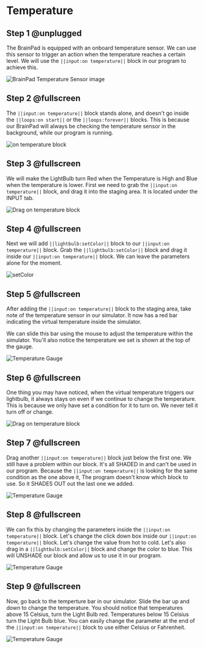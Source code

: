 # Temperature

## Step 1 @unplugged

The BrainPad is equipped with an onboard temperature sensor. We can use this sensor to trigger an action when the temperature reaches a certain level. We will use the `||input:on temperature||` block in our program to achieve this.

![BrainPad Temperature Sensor image](/static/images/temperature.jpg)

## Step 2 @fullscreen

The `||input:on temperature||` block stands alone, and doesn't go inside the `||loops:on start||` or the `||loops:forever||` blocks. This is because our BrainPad will always be checking the temperature sensor in the background, while our program is running.

![on temperature block](/static/images/ontemperature.jpg)

## Step 3 @fullscreen

We will make the LightBulb turn Red when the Temperature is High and Blue when the temperature is lower. First we need to grab the `||input:on temperature||` block, and drag it into the staging area. It is located under the INPUT tab.

![Drag on temperature block](/static/images/onTemperature.gif)

## Step 4 @fullscreen

Next we will add `||lightbulb:setColor||` block to our `||input:on temperature||` block. Grab the `||lightbulb:setColor||` block and drag it inside our `||input:on temperature||` block. We can leave the parameters alone for the moment.

![setColor](/static/images/onTemp_setColor.gif)

## Step 5 @fullscreen

After adding the `||input:on temperature||` block to the staging area, take note of the temperature sensor in our simulator. It now has a red bar indicating the virtual temperature inside the simulator.

We can slide this bar using the mouse to adjust the temperature within the simulator. You'll also notice the temperature we set is shown at the top of the gauge.

![Temperature Gauge](/static/images/temperature_Gauge.gif)

## Step 6 @fullscreen

One thing you may have noticed, when the virtual temperature triggers our lightbulb, it always stays on even if we continue to change the temperature. This is because we only have set a condition for it to turn on. We never tell it turn off or change.

![Drag on temperature block](/static/images/temp_Light.jpg)

## Step 7 @fullscreen

Drag another `||input:on temperature||` block just below the first one. We still have a problem within our block. It's all SHADED in and can't be used in our program. Because the `||input:on temperature||` is looking for the same condition as the one above it, The program doesn't know which block to use. So it SHADES OUT out the last one we added.

![Temperature Gauge](/static/images/second_onTemperature.gif)

## Step 8 @fullscreen

We can fix this by changing the parameters inside the `||input:on temperature||` block. Let's change the click down box inside our `||input:on temperature||` block. Let's change the value from hot to cold. Let's also drag in a `||lightbulb:setColor||` block and change the color to blue. This will UNSHADE our block and allow us to use it in our program.

![Temperature Gauge](/static/images/change_parameter_onTemperature.gif)

## Step 9 @fullscreen

Now, go back to the temperture bar in our simulator. Slide the bar up and down to change the temperature. You should notice that temperatures above 15 Celsius, turn the Light Bulb red. Temperatures below 15 Celsius turn the Light Bulb blue. You can easily change the parameter at the end of the `||input:on temperature||` block to use either Celsius or Fahrenheit.

![Temperature Gauge](/static/images/running_demo.gif)